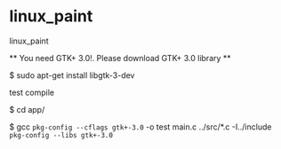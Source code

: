 # linux_paint
linux_paint

** You need GTK+ 3.0!. Please download GTK+ 3.0 library **

$ sudo apt-get install libgtk-3-dev

test compile 

$ cd app/

$ gcc `pkg-config --cflags gtk+-3.0` -o test main.c ../src/*.c -I../include `pkg-config --libs gtk+-3.0`
